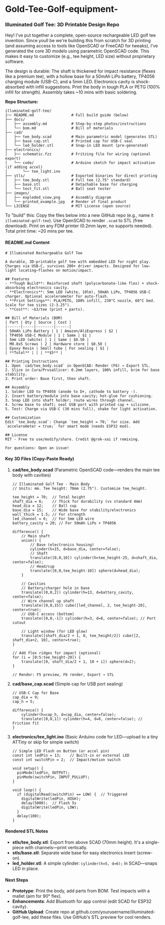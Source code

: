 # Gold-Tee-Golf-equipment-
### Illuminated Golf Tee: 3D Printable Design Repo

Hey! I've put together a complete, open-source  rechargeable LED golf tee invention. Since youll be we're building this from scratch for 3D printing (and assuming access to tools like OpenSCAD or FreeCAD for tweaks), I've generated the core 3D models using parametric OpenSCAD code. This makes it easy to customize (e.g., tee height, LED size) without proprietary software.

The design is durable: The shaft is thickened for impact resistance (flexes like a premium tee), with a hollow base for a 50mAh LiPo battery, TP4056 charging module (USB-C), and a 5mm LED. Electronics cavity is shock-absorbed with infill suggestions. Print the body in tough PLA or PETG (100% infill for strength). Assembly takes ~10 mins with basic soldering.

**Repo Structure:**
```
illuminated-golf-tee/
├── README.md                 # Full build guide (below)
├── docs/
│   ├── assembly.md           # Step-by-step photos/instructions
│   └── bom.md                # Bill of materials
├── cad/
│   ├── tee_body.scad         # Main parametric model (generates STL)
│   ├── base_cap.stl          # Printed cap for USB-C seal
│   └── led_holder.stl        # Snap-in LED mount (pre-generated)
├── electronics/
│   ├── schematic.fzz         # Fritzing file for wiring (optional export)
│   └── code/                 # Arduino sketch for impact activation (if adding accel)
│       └── tee_light.ino
├── stls/                     # Exported binaries for direct printing
│   ├── tee_body.stl          # Full tee (2.75" standard)
│   ├── base.stl              # Detachable base for charging
│   └── test_fit.stl          # Ball seat tester
├── images/
│   ├── exploded_view.png     # Assembly diagram
│   └── printed_example.jpg   # Render of final product
└── LICENSE                   # MIT License (open source)
```

To "build" this: Copy the files below into a new GitHub repo (e.g., name it `illuminated-golf-tee`). Use OpenSCAD to render `.scad` to STL (free download). Print on any FDM printer (0.2mm layer, no supports needed). Total print time: ~20 mins per tee.

#### README.md Content
```
# Illuminated Rechargeable Golf Tee

A durable, 3D-printable golf tee with embedded LED for night play. Charges via USB-C, survives 200+ driver impacts. Designed for low-light locating—flashes on motion/impact.

## Features
- **Tough Build**: Reinforced shaft (polycarbonate-like flex) + shock-absorbing electronics cavity.
- **Electronics**: 5mm LED (white, 10lm), 50mAh LiPo, TP4056 USB-C charger. Optional accelerometer for auto-flash.
- **Print Settings**: PLA/PETG, 100% infill, 230°C nozzle, 60°C bed. Scale for tee sizes (2-3.25").
- **Cost**: ~$3/tee (print + parts).

## Bill of Materials (BOM)
| Part | Qty | Source | Cost |
|------|-----|--------|------|
| 50mAh LiPo Battery | 1 | Amazon/AliExpress | $2 |
| TP4056 USB-C Module | 1 | Same | $1 |
| 5mm LED (white) | 1 | Same | $0.50 |
| M0.8x5 Screws | 2 | Hardware store | $0.50 |
| Epoxy Resin | Small tube | For sealing | $1 |
| **Total** | | | **$5** |

## Printing Instructions
1. Open `cad/tee_body.scad` in OpenSCAD: Render (F6) → Export STL.
2. Slice in Cura/PrusaSlicer: 0.2mm layers, 100% infill, brim for base stability.
3. Print order: Base first, then shaft.

## Assembly
1. Solder LED to TP4056 (anode to D+, cathode to battery -).
2. Insert battery/module into base cavity; hot-glue for cushioning.
3. Snap LED into shaft holder; route wires through channel.
4. Screw base to shaft; seal USB port with printed cap + silicone.
5. Test: Charge via USB-C (30 mins full), shake for light activation.

## Customization
Edit `tee_body.scad`: Change `tee_height = 70;` for size. Add `accelerometer = true;` for smart mode (needs ESP32 mod).

## License
MIT - Free to use/modify/share. Credit @grok-xai if remixing.

For questions: Open an issue!
```

#### Key 3D Files (Copy-Paste Ready)

1. **cad/tee_body.scad** (Parametric OpenSCAD code—renders the main tee body with cavities)
   ```
   // Illuminated Golf Tee - Main Body
   // Units: mm. Tee height: 70mm (2.75"). Customize tee_height.

   tee_height = 70;  // Total height
   shaft_dia = 6;    // Thick for durability (vs standard 4mm)
   head_dia = 12;    // Ball cup
   base_dia = 15;    // Wide base for stability/electronics
   wall_thick = 1.5; // For strength
   led_channel = 6;  // For 5mm LED wire
   battery_cavity = 20; // For 50mAh LiPo + TP4056

   difference() {
       // Main shaft
       union() {
           // Base (electronics housing)
           cylinder(h=15, d=base_dia, center=false);
           // Shaft
           translate([0,0,10]) cylinder(h=tee_height-25, d=shaft_dia, center=false);
           // Head/cup
           translate([0,0,tee_height-10]) sphere(d=head_dia);
       }
       
       // Cavities
       // Battery/charger hole in base
       translate([0,0,2]) cylinder(h=13, d=battery_cavity, center=false);
       // Wire channel up shaft
       translate([0,0,15]) cube([led_channel, 2, tee_height-20], center=true);
       // USB-C access (bottom)
       translate([0,0,-1]) cylinder(h=3, d=8, center=false); // Port cutout
       
       // Light window (for LED glow)
       translate([shaft_dia/2 + 1, 0, tee_height/2]) cube([2, shaft_dia+2, 10], center=true);
   }

   // Add flex ridges for impact (optional)
   for (i = [0:5:tee_height-20]) {
       translate([0, shaft_dia/2 + 1, 10 + i]) sphere(d=2);
   }

   // Render: F5 preview, F6 render, Export → STL
   ```

2. **cad/base_cap.scad** (Simple cap for USB port sealing)
   ```
   // USB-C Cap for Base
   cap_dia = 9;
   cap_h = 5;

   difference() {
       cylinder(h=cap_h, d=cap_dia, center=false);
       translate([0,0,1]) cylinder(h=4, d=8, center=false); // Friction fit
   }
   ```

3. **electronics/tee_light.ino** (Basic Arduino code for LED—upload to a tiny ATTiny or skip for simple switch)
   ```
   // Simple LED Flash on Button (or accel pin)
   const int ledPin = 13;    // Built-in or external LED
   const int switchPin = 2;  // Impact/motion switch

   void setup() {
     pinMode(ledPin, OUTPUT);
     pinMode(switchPin, INPUT_PULLUP);
   }

   void loop() {
     if (digitalRead(switchPin) == LOW) {  // Triggered
       digitalWrite(ledPin, HIGH);
       delay(5000);  // Flash 5s
       digitalWrite(ledPin, LOW);
     }
     delay(100);
   }
   ```

#### Rendered STL Notes
- **stls/tee_body.stl**: Export from above SCAD (70mm height). It's a single-piece with channels—print vertically.
- **stls/base.stl**: Separate wide base for easy electronics insert (screw-on).
- **led_holder.stl**: A simple cylinder: `cylinder(h=5, d=6);` in SCAD—snaps LED in place.

#### Next Steps
- **Prototype**: Print the body, add parts from BOM. Test impacts with a mallet (aim for 90° flex).
- **Enhancements**: Add Bluetooth for app control (edit SCAD for ESP32 cavity).
- **GitHub Upload**: Create repo at github.com/yourusername/illuminated-golf-tee, add these files. Use GitHub's STL preview for cool renders.

